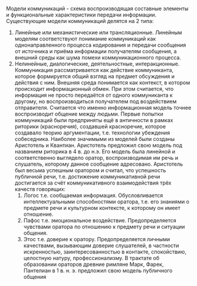 Модели коммуникаций - схема воспроизводящая составные элементы и функциональные характеристики передачи информации. Существующие модели коммуникаций делятся на 2 типа:
1) Линейные или механистические или трансляционные. Линейным моделям соответствуют понимание коммуникаций как однонаправленного процесса кодирования и передачи сообщения от источника и приёма информации получателям сообщения, а внешний среды как шума помехи коммуникационного процесса.
2) Нелинейные, диалогические, деятельностные, интеракционные. Коммуникация рассматривается как действие коммуниканта, которое формируется общий взгляд на предмет обсуждения и действия с ним. Внешняя среда понимается как контекст, в котором происходит информационный обмен. При этом считается, что информация не просто передаётся от одного коммуниканта к другому, но воспроизводиться получателем под воздействием отправителя. Считается что именно информационная модель точнее воспроизводит общение между людьми. Первые попытки коммуникаций были предприняты ещё в античности в рамках риторики (красноречия), создавшей красноречие, которое создавало теорию аргументации, т.е. технологии убеждения собеседника. Наиболее значимыми из моделей были созданы Аристотель и Квантиан. Аристотель предложил свою модель под названием риторика в 4 в. до н.э. Его модель была линейной и соответственно выглядело оратор, воспроизводимая им речь и слушатель, которому данное сообщение адресовано. Аристотель был весьма успешным оратором и считал, что успешность публичной речи, т.е. достижение коммуникативной речи достигается за счёт коммуникативного взаимодействия трёх качеств говорящих:
	1. Логос т.е. сообщаемая информация. Обусловливается интеллектуальными способностями оратора, т.е. его знаниями о предмете речи и культурном контексте, к которому он имеет отношение.
	2. Пафос т.е. эмоциональное воздействие. Предопределяется чувствами оратора по отношению к предмету речи и ситуации общения. 
	3. Этос т.е. доверие к оратору. Предопределяется личными качествами, вызывающим доверие слушателей, в частности искренностью, заинтересованностью в контакте, спокойствию, целостную натуру, профессионализму. 
В трактате об образовании ораторов древние римляне Марк, Фарек, Пантелиан в 1 в. н. э. предложил свою модель публичного общения


